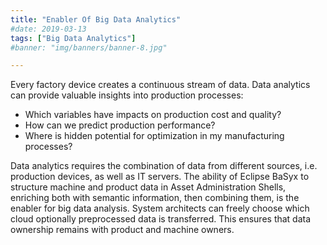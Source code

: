 ```yaml
---
title: "Enabler Of Big Data Analytics"
#date: 2019-03-13
tags: ["Big Data Analytics"]
#banner: "img/banners/banner-8.jpg"

---
```

<p class="lead">
Every factory device creates a continuous stream of data. Data analytics can provide valuable insights into production processes:
<ul class="lead">
	<li>Which variables have impacts on production cost and quality?</li>
	<li>How can we predict production performance?</li>
	<li>Where is hidden potential for optimization in my manufacturing processes?</li>
</ul>
<p/>
<p class="lead">
Data analytics requires the combination of data from different sources, i.e. production devices, as well as IT servers. The ability of Eclipse BaSyx to structure machine and product data in Asset Administration Shells, enriching both with semantic information, then combining them, is the enabler for big data analysis. System architects can freely choose which cloud optionally preprocessed data is transferred. This ensures that data ownership remains with product and machine owners. 
<p/>